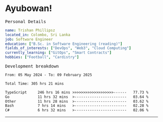 # Ayubowan!

<samp>Personal Details</samp>

```yaml
name: Trishan Phillipsz
located_in: Colombo, Sri Lanka
job: Software Engineer
education: ["B.Sc. in Software Engineering (reading)"]
fields_of_interests: ["DevOps", "Web3", "Cloud Computing"]
currently_learning: ["GitOps", "Smart Contracts"]
hobbies: ["Football", "Cardistry"]
```

<samp>Development breakdown</samp>

<!--START_SECTION:waka-->

```txt
From: 05 May 2024 - To: 09 February 2025

Total Time: 305 hrs 21 mins

TypeScript     246 hrs 16 mins >>>>>>>>>>>>>>>>>>>------   77.73 %
Go             11 hrs 32 mins  >------------------------   03.64 %
Other          11 hrs 28 mins  >------------------------   03.62 %
Bash           7 hrs 14 mins   >------------------------   02.28 %
C#             6 hrs 32 mins   >------------------------   02.06 %
```

<!--END_SECTION:waka-->

---

